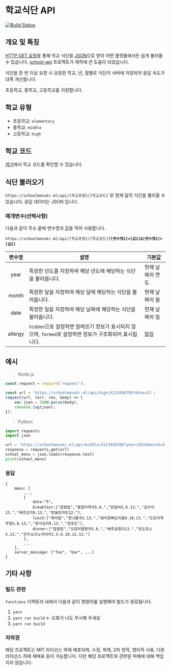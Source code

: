 # 학교식단 API
[![Build Status](https://travis-ci.org/5d-jh/school-menu-api.svg?branch=master)](https://travis-ci.org/5d-jh/school-menu-api)

## 개요 및 특징
[HTTP GET 요청](https://opentutorials.org/course/3385/21674)을 통해 학교 식단을 [JSON](https://opentutorials.org/course/1375/6844)으로 받아 어떤 플랫폼에서든 쉽게 불러올 수 있습니다.
[school-api](https://github.com/agemor/school-api) 프로젝트가 제작에 큰 도움이 되었습니다.

식단을 한 번 이상 요청 시 요청한 학교, 년, 월별로 식단이 서버에 저장되어 응답 속도가 대폭 개선됩니다.

초등학교, 중학교, 고등학교를 지원합니다.

## 학교 유형
 * 초등학교: `elementary`
 * 중학교: `middle`
 * 고등학교: `high`

## 학교 코드
[여기](https://schoolmenukr.ml/code/app)에서 학교 코드를 확인할 수 있습니다.

## 식단 불러오기
`https://schoolmenukr.ml/api/[학교유형]/[학교코드]`</code>`로 현재 달의 식단을 불러올 수 있습니다. 응답 데이터는 JSON 입니다.

### 매개변수(선택사항)
다음과 같이 주소 끝에 변수명과 값을 적어 사용합니다.

<code>https://<span></span>schoolmenukr.<span></span>ml/api/[학교유형]/[학교코드]<strong>?[변수명1]=[값1]&[변수명2]=[값2]</strong></code>

| 변수명 | 설명 | 기본값 |
| :------: | ------ | ------ |
| year | 특정한 년도를 지정하여 해당 년도에 해당하는 식단을 불러옵니다. | 현재 날짜의 연도 | 
| month | 특정한 달을 지정하여 해당 달에 해당하는 식단을 불러옵니다. | 현재 날짜의 월 |
| date | 특정한 일을 지정하여 해당 날짜에 해당하는 식단을 불러옵니다. | 현재 날짜의 일 |
| allergy | `hidden`으로 설정하면 알레르기 정보가 표시되지 않으며, `formed`로 설정하면 정보가 구조화되어 표시됩니다. | 없음 |

## 예시
 > Node.js
```javascript
const request = require('request');

const url = 'https://schoolmenukr.ml/api/high/X123456789?date=23';
request(url, (err, res, body) => {
    var json = JSON.parse(body);
    console.log(json);
});
```
 > Python
```python
import requests
import json

url = 'https://schoolmenukr.ml/api/middle/X123456789?year=2018&month=5'
response = requests.get(url)
school_menu = json.loads(response.text)
print(school_menu)
```

### 응답
```
{
    menu: [
        ...,
        {
            date:"5",
            breakfast:["찹쌀밥","홍합미역국5.6.","닭갈비5.6.13.","김구이13.","배추김치9.13.","방울토마토12."],
            lunch:["흑미밥","콩나물국5.13.","돼지등뼈김치찜9.10.13.","도토리묵무침5.6.13.","총각김치9.13.","청포도"],
            dinner:["찹쌀밥","오징어짬뽕국5.6.","배추겉절이13.","포도쥬스5.13.","만두오꼬노미야끼1.5.6.10.12.13."]
        },
        ...
    ],
    server_message: ["foo", "bar", ...]
}
```

## 기타 사항
### 빌드 관련
`functions` 디렉토리 내에서 다음과 같이 명령어를 실행해야 빌드가 완료됩니다.
1. `yarn`
2. `yarn run build` <- 오류가 나도 무시해 주세요
3. `yarn run build`

### 저작권
해당 프로젝트는 MIT 라이선스 하에 배포되며, 수정, 복제, 2차 창작, 영리적 사용, 다른 라이선스 하에 재배포 등이 가능합니다. 다만 해당 프로젝트와 관련된 피해에 대해 책임지지 않습니다.
